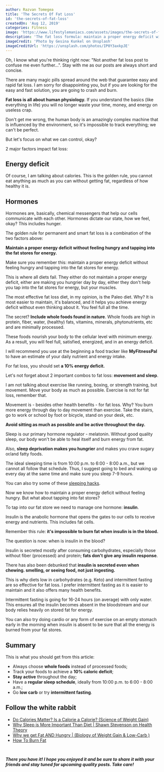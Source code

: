 ```yaml
---
author: Razvan Tomegea
title: 'The Secrets Of Fat Loss'
id: 'the-secrets-of-fat-loss'
createdOn: 'Aug 12, 2019'
categories: Fitness
image: 'https://www.lifestylemaniacs.com/assets/images/the-secrets-of-fat-loss/_main.jpg'
description: 'The fat loss formula: maintain a proper energy deficit without feeling hungry and tapping into the fat stores for energy.'
imageCredit: 'Photo by Gesina Kunkel on Unsplash'
imageCreditUrl: 'https://unsplash.com/photos/IP0Y3axkpJE'
---
```


Oh, I know what you're thinking right now: "Not another fat loss post to confuse me even further...". Stay with me as our posts are always short and concise.

There are many magic pills spread around the web that guarantee easy and rapid fat loss. I am sorry for disappointing you, but if you are looking for the easy and fast solution, you are going to crash and burn.

**Fat loss is all about human physiology.** If you understand the basics (like everything in life) you will no longer waste your time, money, and energy on useless crap.

Don't get me wrong, the human body is an amazingly complex machine that is influenced by the environment, so it's impossible to track everything; we can't be perfect.

But let's focus on what we can control, okay?

2 major factors impact fat loss:

## Energy deficit

Of course, I am talking about calories. This is the golden rule, you cannot eat anything as much as you can without getting fat, regardless of how healthy it is.

## Hormones

Hormones are, basically, chemical messengers that help our cells communicate with each other. Hormones dictate our state, how we feel, okay? This includes hunger.

The golden rule for permanent and smart fat loss is a combination of the two factors above:

**Maintain a proper energy deficit without feeling hungry and tapping into the fat stores for energy.**

Make sure you remember this: maintain a proper energy deficit without feeling hungry and tapping into the fat stores for energy.

This is where all diets fail. They either do not maintain a proper energy deficit, either are making you hungrier day by day, either they don't help you tap into the fat stores for energy, but your muscles.

The most effective fat loss diet, in my opinion, is the Paleo diet. Why? It is most easier to maintain, it's balanced, and it helps you achieve energy deficit without even thinking about it. You feel full all the time.

The secret? **Include whole foods found in nature**. Whole foods are high in protein, fiber, water, (healthy) fats, vitamins, minerals, phytonutrients, etc and are minimally processed.

These foods nourish your body to the cellular level with minimum energy. As a result, you will feel full, satisfied, energized, and in an energy deficit.

I will recommend you use at the beginning a food tracker like **MyFitnessPal** to have an estimate of your daily nutrient and energy intake.

For fat loss, you should set **a 10% energy deficit.**

Let's not forget about 2 important combos to fat loss: **movement and sleep**.

I am not talking about exercise like running, boxing, or strength training, but movement. Move your body as much as possible. Exercise is not for fat loss, remember that.

Movement is - besides other health benefits - for fat loss. Why? You burn more energy through day to day movement than exercise. Take the stairs, go to work or school by foot or bicycle, stand on your desk, etc.

**Avoid sitting as much as possible and be active throughout the day.**

Sleep is our primary hormone regulator - melatonin. Without good quality sleep, our body won't be able to heal itself and burn energy from fat.

Also, **sleep deprivation makes you hungrier** and makes you crave sugary or/and fatty foods.

The ideal sleeping time is from 10:00 p.m. to 6:00 - 8:00 a.m., but we cannot all follow that schedule. Thus, I suggest going to bed and waking up every day at the same time and make sure you sleep 7-9 hours.

You can also try some of these [sleeping hacks](https://www.lifestylemaniacs.com/sleeping-hacks).

Now we know how to maintain a proper energy deficit without feeling hungry. But what about tapping into fat stores?

To tap into our fat store we need to manage one hormone: **insulin**.

Insulin is the anabolic hormone that opens the gates to our cells to receive energy and nutrients. This includes fat cells.

Remember this rule: **it's impossible to burn fat when insulin is in the blood.**

The question is now: when is insulin in the blood?

Insulin is secreted mostly after consuming carbohydrates, especially those without fiber (processed) and protein; **fats don't give any insulin response**.

There has also been debunked that **insulin is secreted even when chewing. smelling, or seeing food, not just ingesting.**

This is why diets low in carbohydrates (e.g. Keto) and intermittent fasting are so effective for fat loss. I prefer intermittent fasting as it is easier to maintain and it also offers many health benefits.

Intermittent fasting is going for 16-24 hours (on average) with only water. This ensures all the insulin becomes absent in the bloodstream and our body relies heavily on stored fat for energy.

You can also try doing cardio or any form of exercise on an empty stomach early in the morning when insulin is absent to be sure that all the energy is burned from your fat stores.

## Summary

This is what you should get from this article:
 - Always choose **whole foods** instead of processed foods;
 - Track your foods to achieve a **10% caloric deficit**;
 - **Stay active** throughout the day;
 - Have a **regular sleep schedule**, ideally from 10:00 p.m. to 6:00 - 8:00 a.m.;
 - Go **low carb** or try **intermittent fasting**.

 ## Follow the white rabbit
 - [Do Calories Matter? Is a Calorie a Calorie? (Science of Weight Gain)](https://youtu.be/zcMBm-UVdII)
 - [Why Sleep is More Important Than Diet | Shawn Stevenson on Health Theory](https://youtu.be/4Mtw3vBQYOg)
 - [Why we get Fat AND Hungry | (Biology of Weight Gain & Low-Carb )](https://youtu.be/KHaCKudtVi0)
 - [How To Burn Fat](https://youtu.be/ni5-3x6ofjc)

<br>

***There you have it! I hope you enjoyed it and be sure to share it with your friends and stay tuned for upcoming quality posts. Take care!***

